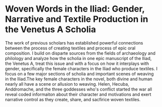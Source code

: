 # Woven Words in the Iliad: Gender, Narrative and Textile Production in the Venetus A Scholia
The work of previous scholars has established powerful connections between the process of creating textiles and process of epic oral composition. I build on disparte sources from the fields of archaeology and philology and analyze how the scholia in one epic manuscript of the Iliad, the Venetus A, treat this issue and with a focus on how it interplays with gender, specifically the female characters in the Iliad who produce textiles. I focus on a few major sections of scholia and important scenes of weaving in the Iliad.The key female characters in the novel, both divine and human nearly all have a scene or allusion to weaving. Helen, Hecuba, Anddromache, and the three goddesses who's conflict started the war all reveal coded informaiton about their character and motivations and exert narrative control as they create, share, and sacfirice woven textiles.

